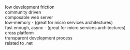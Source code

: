 low development friction  
community driven  
composable web server  
low-memory - (great for micro services architectures)  
fast enough, async - (great for micro services architectures)  
cross platform  
transparent development process  
related to .net  
